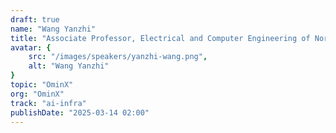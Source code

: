 ```yaml
---
draft: true
name: "Wang Yanzhi"
title: "Associate Professor, Electrical and Computer Engineering of Northwestern University"
avatar: {
    src: "/images/speakers/yanzhi-wang.png",
    alt: "Wang Yanzhi"
}
topic: "OminX"
org: "OminX"
track: "ai-infra"
publishDate: "2025-03-14 02:00"
---
```

